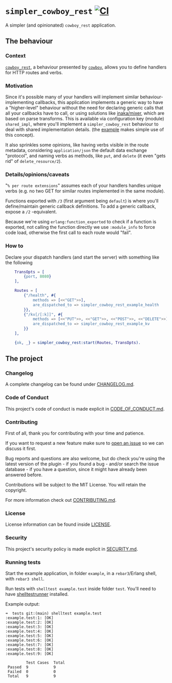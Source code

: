 # `simpler_cowboy_rest` [![CI][ci-img]][ci]

[ci]: https://github.com/paulo-ferraz-oliveira/simpler_cowboy_rest/actions
[ci-img]: https://github.com/paulo-ferraz-oliveira/simpler_cowboy_rest/actions/workflows/ci.yml/badge.svg

A simpler (and opinionated) `cowboy_rest` application.

## The behaviour

### Context

[`cowboy_rest`](https://github.com/ninenines/cowboy/blob/master/src/cowboy_rest.erl),
a behaviour presented by [`cowboy`](https://github.com/ninenines/cowboy), allows you
to define handlers for HTTP routes and verbs.

### Motivation

Since it's possible many of your handlers will implement similar behaviour-implementing
callbacks, this application implements a generic way to have a "higher-level" behaviour without
the need for declaring generic calls that all your callbacks have to call, or using
solutions like [inaka/mixer](https://github.com/inaka/mixer), which are based
on parse transforms. This is available via configuration key (module) `shared_impl`,
where you'll implement a `simpler_cowboy_rest` behaviour to deal with shared implementation details.
(the [example](https://github.com/paulo-ferraz-oliveira/simpler_cowboy_rest/tree/main/example)
makes simple use of this concept).

It also sprinkles some opinions, like having verbs visible in the route metadata,
considering `application/json` the default data exchange "protocol", and naming
verbs as methods, like `put`, and `delete` (it even "gets rid" of `delete_resource/2`).

### Details/opinions/caveats

"`% per route extensions`" assumes each of your handlers handles unique
verbs (e.g. no two GET for similar routes implemented in the same module).

Functions exported with `/3` (first argument being `default`) is where you'll define/maintain
generic callback definitions. To add a generic callback, expose a `/2` -equivalent.

Because we're using `erlang:function_exported` to check if a function is exported,
not calling the function directly we use `:module_info` to force code load,
otherwise the first call to each route would "fail".

### How to

Declare your dispatch handlers (and start the server) with something like the following

```erlang
    TransOpts = [
        {port, 8080}
    ],

    Routes = [
        {"/health", #{
            methods => [<<"GET">>],
            are_dispatched_to => simpler_cowboy_rest_example_health
        }},
        {"/kv[/[:k]]", #{
            methods => [<<"PUT">>, <<"GET">>, <<"POST">>, <<"DELETE">>],
            are_dispatched_to => simpler_cowboy_rest_example_kv
        }}
    ],

    {ok, _} = simpler_cowboy_rest:start(Routes, TransOpts).
```

## The project

### Changelog

A complete changelog can be found under [CHANGELOG.md](https://github.com/paulo-ferraz-oliveira/simpler_cowboy_rest/blob/main/CHANGELOG.md).

### Code of Conduct

This project's code of conduct is made explicit in [CODE_OF_CONDUCT.md](https://github.com/paulo-ferraz-oliveira/simpler_cowboy_rest/blob/main/CODE_OF_CONDUCT.md).

### Contributing

First of all, thank you for contributing with your time and patience.

If you want to request a new feature make sure to
[open an issue](https://github.com/paulo-ferraz-oliveira/simpler_cowboy_rest/issues) so we can
discuss it first.

Bug reports and questions are also welcome, but do check you're using the latest version of the
plugin - if you found a bug - and/or search the issue database - if you have a question, since it
might have already been answered before.

Contributions will be subject to the MIT License.
You will retain the copyright.

For more information check out [CONTRIBUTING.md](https://github.com/paulo-ferraz-oliveira/simpler_cowboy_rest/blob/main/CONTRIBUTING.md).

### License

License information can be found inside [LICENSE](https://github.com/paulo-ferraz-oliveira/simpler_cowboy_rest/blob/main/LICENSE).

### Security

This project's security policy is made explicit in [SECURITY.md](https://github.com/paulo-ferraz-oliveira/simpler_cowboy_rest/blob/main/SECURITY.md).

### Running tests

Start the example application, in folder `example`, in a `rebar3`/Erlang shell, with
`rebar3 shell`.

Run tests with `shelltest example.test` inside folder `test`. You'll need to have
[shelltestrunner](https://github.com/simonmichael/shelltestrunner) installed.

Example output:

```console
➜  tests git:(main) shelltest example.test
:example.test:1: [OK]
:example.test:2: [OK]
:example.test:3: [OK]
:example.test:4: [OK]
:example.test:5: [OK]
:example.test:6: [OK]
:example.test:7: [OK]
:example.test:8: [OK]
:example.test:9: [OK]

         Test Cases  Total
 Passed  9           9
 Failed  0           0
 Total   9           9
```
